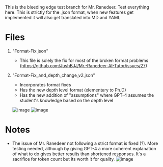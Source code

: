 This is the bleeding edge test branch for Mr. Ranedeer. Test everything here. This is strictly for the .json format, when new features get implemented it will also get translated into MD and YAML

# Files
1. "Format-Fix.json"
   - This file is solely the fix for most of the broken format problems (https://github.com/JushBJJ/Mr.-Ranedeer-AI-Tutor/issues/27)
2. "Format-Fix_and_depth_change_v2.json"
   - Incorporates format fixes
   - Has the new depth level format (elementary to Ph.D)
   - Has the new addition of "assumptions" where GPT-4 assumes the student's knowledge based on the depth level
   
   ![image](https://github.com/JushBJJ/Mr.-Ranedeer-AI-Tutor/assets/36951064/445de4ef-4890-4ab2-9bda-e48079f72e70)
   ![image](https://github.com/JushBJJ/Mr.-Ranedeer-AI-Tutor/assets/36951064/1e81afbe-7292-4488-93e8-73fbbb807aab)


# Notes
- The issue of Mr. Ranedeer not following a strict format is fixed (?). More testing needed, although by giving GPT-4 a more coherent explanation of what to do gives better results than shortened responses. It's a sacrifice for token count but its worth it for quality.
![image](https://github.com/JushBJJ/Mr.-Ranedeer-AI-Tutor/assets/36951064/5dcfe67b-e71b-42ad-a488-c55e355d2a14)
